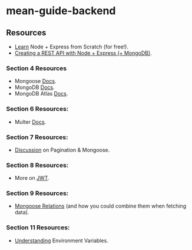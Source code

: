 # mean-guide-backend

## Resources

* [Learn][1] Node + Express from Scratch (for free!).
* [Creating a REST API with Node + Express (+ MongoDB)][2].

### Section 4 Resources

* Mongoose [Docs][3].
* MongoDB [Docs][4].
* MongoDB Atlas [Docs][5].

### Section 6 Resources:

* Multer [Docs][6].

### Section 7 Resources:

* [Discussion][7] on Pagination & Mongoose.

### Section 8 Resources:

* More on [JWT][8].

### Section 9 Resources:

* [Mongoose Relations][9] (and how you could combine them when fetching data).

### Section 11 Resources:

* [Understanding][10] Environment Variables.


[1]: https://developer.mozilla.org/en-US/docs/Learn/Server-side/Express_Nodejs
[2]: https://academind.com/learn/node-js/building-a-restful-api-with/
[3]: http://mongoosejs.com/docs/guide.html
[4]: https://www.mongodb.com/
[5]: https://www.mongodb.com/cloud/atlas
[6]: https://github.com/expressjs/multer
[7]: https://stackoverflow.com/questions/5539955/how-to-paginate-with-mongoose-in-node-js
[8]: https://jwt.io/introduction/
[9]: http://mongoosejs.com/docs/populate.html 
[10]: https://www.twilio.com/blog/2017/08/working-with-environment-variables-in-node-js.html